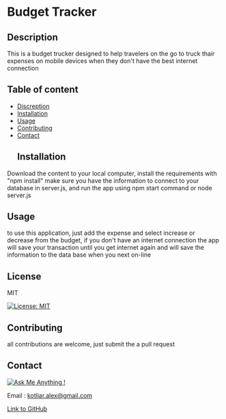 
  # Budget Tracker
  ## Description
  This is a budget trucker designed to help travelers on the go to truck thair expenses on mobile devices when they don't have the best internet connection
  ## Table of content
  * [Discreption](#Description)
* [Installation](#Installation)
* [Usage](#Usage)
* [Contributing](#Contributing)
* [Contact](#Contact)
  ## Installation
Download the content to your local computer, install the requirements with "npm install"  make sure you have the information to connect to your database in server.js, and run the app using npm start command or node server.js
  ## Usage
to use this application, just add the expense and select increase or decrease from the budget, if you don't have an internet connection the app will save your transaction until you get internet again and will save the information to the data base when you next on-line
  ## License
MIT

  [![License: MIT](https://img.shields.io/badge/License-MIT-yellow.svg)](https://opensource.org/licenses/MIT)

  ## Contributing
all contributions are welcome, just submit the a pull request
  
  ## Contact 
[![Ask Me Anything !](https://img.shields.io/badge/Ask%20me-anything-1abc9c.svg)](https://GitHub.com/phonix375)

  
 Email : kotliar.alex@gmail.com

  
[Link to GitHub](https://github.com/phonix375)
  
